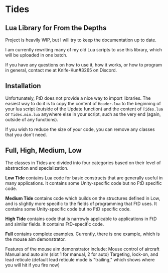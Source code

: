 # Tides
## Lua Library for From the Depths

Project is heavily WIP, but I will try to keep the documentation up to date.

I am currently rewriting many of my old Lua scripts to use this library, which will be uploaded in one batch.

If you have any questions on how to use it, how it works, or how to program in general, contact me at Knife-Kun#3265 on Discord.

## Installation

Unfortunately, FtD does not provide a nice way to import libraries. The easiest way to do it is to copy the content of `Header.lua` to the beginning of your lua script (outside of the Update function) and the content of `Tides.lua` or `Tides.min.lua` anywhere else in your script, such as the very end (again, outside of any functions).

If you wish to reduce the size of your code, you can remove any classes that you don't need.

## Full, High, Medium, Low

The classes in Tides are divided into four categories based on their level of abstraction and specialization.

**Low Tide** contains Lua code for basic constructs that are generally useful in many applications. It contains some Unity-specific code but no FtD specific code.

**Medium Tide** contains code which builds on the structures defined in Low, and is slightly more specific to the fields of programming that FtD uses. It contains some Unity-specific code but no FtD specific code.

**High Tide** contains code that is narrowly applicable to applications in FtD and similar fields. It contains FtD-specific code.

**Full** contains complete examples. Currently, there is one example, which is the mouse aim demonstrator.

Features of the mouse aim demonstrator include:
Mouse control of aircraft
Manual and auto aim (slot 1 for manual, 2 for auto)
Targeting, lock-on, and lead reticule (default lead reticule mode is "trailing," which shows where you will hit if you fire now)